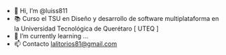 - 👋 Hi, I’m @luiss811
- 📚 Curso el TSU en Diseño y desarrollo de software multiplataforma
     en la Universidad Tecnológica de Querétaro  [ UTEQ ]
- 🌱 I’m currently learning ...
- 📫 Contacto lalitorios81@gmail.com

<!---
luiss811/luiss811 is a ✨ special ✨ repository because its `README.md` (this file) appears on your GitHub profile.
--->
